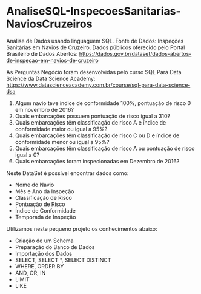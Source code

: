 # AnaliseSQL-InspecoesSanitarias-NaviosCruzeiros

Análise de Dados usando linguaguem SQL.
Fonte de Dados: Inspeções Sanitárias em Navios de Cruzeiro.
Dados públicos oferecido pelo Portal Brasileiro de Dados Abertos:
https://dados.gov.br/dataset/dados-abertos-de-inspecao-em-navios-de-cruzeiro

As Perguntas Negócio foram desenvolvidas pelo curso SQL Para Data Science da Data Science Academy:
https://www.datascienceacademy.com.br/course/sql-para-data-science-dsa

1. Algum navio teve indice de conformidade 100%, pontuação de risco 0 em novembro de 2016?
2. Quais embarcações possuem pontuação de risco igual a 310? 
3. Quais embarcações têm classificação de risco A e índice de conformidade maior ou igual a 95%?
4. Quais embarcações têm classificação de risco C ou D e índice de conformidade menor ou igual a 95%?
5. Quais embarcações têm classificação de risco A ou pontuação de risco igual a 0?
6. Quais embarcações foram inspecionadas em Dezembro de 2016?

Neste DataSet é possível encontrar dados como:
- Nome do Navio
- Mês e Ano da Inspeção
- Classificação de Risco
- Pontuação de Risco
- Índice de Conformidade
- Temporada de Inspeção

Utilizamos neste pequeno projeto os conhecimentos abaixo:
- Criação de um Schema
- Preparação do Banco de Dados
- Importação dos Dados
- SELECT, SELECT *, SELECT DISTINCT
- WHERE, ORDER BY
- AND, OR, IN
- LIMIT
- LIKE
